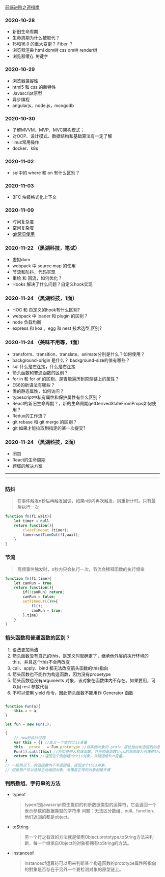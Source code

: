 [前端进阶之道指南](https://yuchengkai.cn/docs/frontend/)

### 2020-10-28
- 新旧生命周期
- 生命周期为什么被取代？
- 15和16.0 的重大变更？ Fiber ？
- 浏览器渲染 html dom树 css om树 render树
- 浏览器缓存 关键字


### 2020-10-29
- 浏览器兼容性
- html5 和 css 的新特性
- Javascript原型
- 异步编程
- angularjs，node.js，mongodb


### 2020-10-30
- 了解MVVM、MVP、MVC架构模式；
- 对OOP、设计模式、数据结构和基础算法有一定了解
- linux常用操作
- docker、k8s


### 2020-11-02
- sql中的 where 和 on 有什么区别？


### 2020-11-03
- BFC 块级格式化上下文


### 2020-11-09
- 时间复杂度
- 空间复杂度
- [git常见使用](https://juejin.im/post/6891146425590087693?utm_source=gold_browser_extension#heading-9)


### 2020-11-22 （黑湖科技，笔试）
- 虚拟dom
- webpack 中 source map 的使用
- 节流和防抖，代码实现
- 重绘 和 回流，如何优化？
- Hooks 解决了什么问题？自定义hook实现


### 2020-11-24 （黑湖科技，1面）
- HOC 和 自定义的hook有什么区别?
- webpack 中 loader 和 plugin 的区别？
- node 负载均衡
- express 和 koa ，egg 和 nest 技术选型,区别?



### 2020-11-24 （美味不用等，1面）
- transform、transition、translate、animate分别是什么？如何使用？
- background-origin 是什么？ background-size的值有哪些？
- sql 什么是左连接，什么是右连接
- 箭头函数和普通函数的区别？
- for in 和 for of 的区别，是否能遍历到原型链上的属性？
- ES6的新语法有哪些？
- 类的静态属性，如何访问？
- typescript中私有属性和保护属性有什么区别？
- React的新旧生命周期？，新的生命周期getDerivedStateFromProps如何使用？
- Redux的工作流？
- git rebase 和 git merge 的区别？
- git 如果才能拉取到指定的某一次提交?

### 2020-11-24 （黑湖科技，2面）
- 闭包
- React的生命周期
- 跨域的解决方案

------------------------------------------------------------------------------------------------------
------------------------------------------------------------------------------------------------------

### 防抖
> 在事件触发n秒后再触发回调，如果n秒内再次触发，则重新计时。只有最后执行一次
```javascript
function fn(f1,wait){
    let timer = null
    return function(){
        clearTimeout (timer);
        timer=setTimeOut(f1,wait);
    }
}
```

### 节流
> 高频事件触发时，n秒内只会执行一次，节流会稀释函数的执行频率
```javascript
function fn(f1,time){
    let canRun = true
    return function(){
        if(!canRun) return;
        canRun = false;
        setTimeout(()=>{
            f1();
            canRun = true;
        },time)
    }
}
```



### 箭头函数和普通函数的区别？
1. 语法更加简洁
2. 箭头函数没有自己的this，是定义时就确定了，继承他外层的执行环境的this，并且这个this不会再改变
3. call、apply、bind 都无法改变箭头函数的this指向
4. 箭头函数也不能作为构造函数，因为没有propetype
5. 箭头函数也没有arguments 对象，该对象在函数体内不存在。如果要用，可以用 rest 参数代替
6. 不可以使用 yield 命令，因此箭头函数不能用作 Generator 函数
```javascript

function Fun(a){
    this.a = a;
}

let fun = new Fun(1);

{
    // new的执行过程
    var this = {} //定义一个空的this变量
    this.__proto__ = Fun.prototype //将实例对象的_proto_属性指向构造函数的原型
    Fun(1).call(this) //将实参带入构造函数，并将构造函数this的指向改为创建的this对象。
    return this //返回这个刚创建的this对象，并赋值给fun变量。
}
// 一般情况下，构造函数内不写返回值，返回这个this对象，
// 但是用户可以选择主动返回对象，来覆盖正常的对象创建步骤

```

### 判断数组、字符串的方法
- typeof 
    > typeof是javascript原生提供的判断数据类型的运算符，它会返回一个表示参数的数据类型的字符串
    问题：无法区分数组、null、function，他们返回的都是object。

- toString
    > 另一个行之有效的方法就是使用Object.prototype.toString方法来判断，每一个继承自Object的对象都拥有toString的方法。

- instanceof
    > instanceof运算符可以用来判断某个构造函数的prototype属性所指向的對象是否存在于另外一个要检测对象的原型链上。
